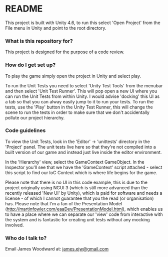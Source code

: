 # README #

This project is built with Unity 4.6, to run this select 'Open Project' from the File menu in Unity and point to the root directory.

### What is this repository for? ###

This project is designed for the purpose of a code review.

### How do I get set up? ###

To play the game simply open the project in Unity and select play.

To run the Unit Tests you need to select 'Unity Test Tools' from the menubar and then select 'Unit Test Runner'. This will pop open a new UI where you can run the Unit Tests from within Unity. I would advise 'docking' this UI as a tab so that you can alway easily jump to it to run your tests. To run the tests, use the 'Play' button in the Unity Test Runner, this will change the scene to run the tests in order to make sure that we don't accidentally pollute our project hierarchy.

### Code guidelines ###

To view the Unit Tests, look in the 'Editor' -> 'unittests' directory in the 'Project' panel. The unit tests live here so that 
they're not compiled into a built version of our game and instead just live inside the editor environment.

In the 'Hierarchy' view, select the GameContext GameObject. In the Inspector you'll see that we have the 'GameContext' script attached - select this script to find our IoC Context which is where life begins for the game.

Please note that there is no UI in this code example, this is due to the project originally using NGUI 3 (which is still more advanced than the recently released 'New UI' by Unity), which is paid for software and needs a license - of which I cannot guarantee that you the read (or organisation) has. Please note that I'm a fan of the Presentation Model (http://martinfowler.com/eaaDev/PresentationModel.html), which enables us to have a place where we can separate our 'view' code from interactive with the system and is fantastic for creating unit tests without any mocking involved.

### Who do I talk to? ###

Email James Woodward at: james.ejw@gmail.com